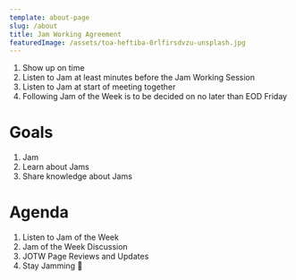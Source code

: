 ```yaml
---
template: about-page
slug: /about
title: Jam Working Agreement
featuredImage: /assets/toa-heftiba-0rlfirsdvzu-unsplash.jpg
---
```


1. Show up on time
2. Listen to Jam at least minutes before the Jam Working Session
3. Listen to Jam at start of meeting together
4. Following Jam of the Week is to be decided on no later than EOD Friday


# Goals
1. Jam
2. Learn about Jams
3. Share knowledge about Jams

# Agenda
1. Listen to Jam of the Week
1. Jam of the Week Discussion
2. JOTW Page Reviews and Updates
3. Stay Jamming 🤘